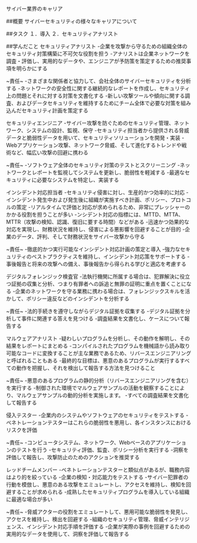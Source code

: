 サイバー業界のキャリア

##概要
サイバーセキュリティの様々なキャリアについて

##タスク
１．導入
２．セキュリティアナリスト


##学んだこと
セキュリティアナリスト
  -企業を攻撃から守るための組織全体のセキュリティ対策構築に不可欠な役割を担う
  -アナリストは企業ネットワークを調査・評価し、実用的なデータや、エンジニアが予防策を策定するための推奨事項を明らかにする
  
  ~責任~
  -さまざまな関係者と協力して、会社全体のサイバーセキュリティを分析する
  -ネットワークの安全性に関する継続的なレポートを作成し、セキュリティ上の問題とそれに対する対策を文書化する
  -新しい攻撃ツールや傾向に関する調査、およびデータセキュリティを維持するためにチーム全体で必要な対策を組み込んだセキュリティ計画を策定する


セキュリティエンジニア
  -サイバー攻撃を防ぐためのセキュリティ管理、ネットワーク、システムの設計、監視、保守
  -セキュリティ担当者から提供される脅威データと脆弱性データを用いて、セキュリティソリューションを開発・実装
  -Webアプリケーション攻撃、ネットワーク脅威、そして進化するトレンドや戦術など、幅広い攻撃の回避に携わる
  
  ~責任~
  -ソフトウェア全体のセキュリティ対策のテストとスクリーニング
  -ネットワークとレポートを監視してシステムを更新し、脆弱性を軽減する
  -最適なセキュリティに必要なシステムを特定し、実装する


インシデント対応担当者
  -セキュリティ侵害に対し、生産的かつ効率的に対応
  -インシデント発生中および発生後に組織が実施すべき計画、ポリシー、プロトコルの策定
  -リアルタイムで評価と対応が求められるため、非常にプレッシャーのかかる役割を担うことが多い
  -ンシデント対応の指標には、MTTD、MTTA、MTTR（攻撃の検知、認識、復旧に要する時間）などがある
  -迅速かつ効果的な対応を実現し、財務状況を維持し、侵害による悪影響を回避することが目的
  -企業のデータ、評判、そして財務状況をサイバー攻撃から守る

  ~責任~
  -徹底的かつ実行可能なインシデント対応計画の策定と導入
  -強力なセキュリティのベストプラクティスを維持し、インシデント対応策をサポートする
  -事後報告と将来の攻撃への備え、事後報告から得られる学びと適応を考慮する


デジタルフォレンジック検査官
  -法執行機関に所属する場合は、犯罪解決に役立つ証拠の収集と分析、つまり有罪者への訴追と無罪の証明に重点を置くことになる
  -企業のネットワークを守る業務に携わる場合は、フォレンジックスキルを活かして、ポリシー違反などのインシデントを分析する

  ~責任~
  -法的手続きを遵守しながらデジタル証拠を収集する
  -デジタル証拠を分析して事件に関連する答えを見つける
  -調査結果を文書化し、ケースについて報告する


マルウェアアナリスト
  -疑わしいプログラムを分析し、その動作を解明し、その結果をレポートにまとめる
  -コンパイルされたプログラムを機械語から読み取り可能なコードに変換することが主な業務であるため、リバースエンジニアリングと呼ばれることもある
  -最終的な目標は、悪意のあるプログラムが実行するすべての動作を把握し、それを検出して報告する方法を見つけること

  ~責任~
  -悪意のあるプログラムの静的分析（リバースエンジニアリングを含む）を実行する
  -制御された環境でマルウェアサンプルの活動を観察することにより、マルウェアサンプルの動的分析を実施します。
  -すべての調査結果を文書化して報告する


侵入テスター
  -企業内のシステムやソフトウェアのセキュリティをテストする
  -ペネトレーションテスターはこれらの脆弱性を悪用し、各インスタンスにおけるリスクを評価

  ~責任~
  -コンピュータシステム、ネットワーク、Webベースのアプリケーションのテストを行う
  -セキュリティ評価、監査、ポリシー分析を実行する
  -洞察を評価して報告し、攻撃防止のためのアクションを推奨する


レッドチームメンバー
  -ペネトレーションテスターと類似点があるが、職務内容はより的を絞っている
  -企業の検知・対応能力をテストする
  -サイバー犯罪者の行動を模倣し、悪意のある攻撃をエミュレートし、アクセスを維持し、検知を回避することが求められる
  -成熟したセキュリティプログラムを導入している組織に最適な場合が多い

  ~責任~
  -脅威アクターの役割をエミュレートして、悪用可能な脆弱性を発見し、アクセスを維持し、検出を回避する
  -組織のセキュリティ管理、脅威インテリジェンス、インシデント対応手順を評価する
  -企業が実際の事例を回避するための実用的なデータを使用して、洞察を評価して報告する





























